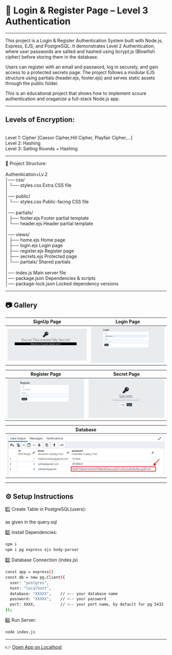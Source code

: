 # 🔐 Login & Register Page – Level 3 Authentication

---

This project is a Login & Register Authentication System built with Node.js, Express, EJS, and PostgreSQL.
It demonstrates Level 2 Authentication, where user passwords are salted and hashed using bcrypt.js (Blowfish cipher) before storing them in the database.

Users can register with an email and password, log in securely, and gain access to a protected secrets page.
The project follows a modular EJS structure using partials (header.ejs, footer.ejs) and serves static assets through the public folder.

This is an educational project that shows how to implement scoure authentication and oraganize a full-stack Node.js app.

---
## Levels of Encryption:
<br>
Level 1: Cipher [Caesor Cipher,Hill Cipher, Playfair Cipher,...]<br>
Level 2: Hashing<br>
Level 3: Salting Rounds + Hashing<br>

---
📂 Project Structure:<br><br>
Authentication+Lv.2<br>
│── css/<br>
│   └── styles.css           Extra CSS file<br>
│<br>
│── public/<br>
│   └── styles.css           Public-facing CSS file<br>
│<br>
│── partials/<br>
│   ├── footer.ejs           Footer partial template<br>
│   └── header.ejs           Header partial template<br>
│<br>
│── views/<br>
│   ├── home.ejs             Home page<br>
│   ├── login.ejs            Login page<br>
│   ├── register.ejs         Register page<br>
│   ├── secrets.ejs          Protected page<br>
│   └── partials/            Shared partials<br>
│<br>
│── index.js                 Main server file<br>
│── package.json             Dependencies & scripts<br>
│── package-lock.json        Locked dependency versions<br>

---

## 📷 Gallery

| SignUp Page | Login Page |
|-------------|------------|
| ![al4](./imgg/al4.png) | ![al3](./imgg/al3.png) |

| Register Page | Secret Page |
|---------------|-------------|
| ![al1](./imgg/al1.png) | ![lgl3](./imgg/lgl3.png) |

| Database |
|----------|
| ![al2](./imgg/al2.png) |


---

## ⚙️ Setup Instructions

 1️⃣ Create Table in PostgreSQL(users):
 <br><br>
as given in the query.sql
 <br>
 
2️⃣ Install Dependencies:
```bash
npm i
npm i pg express ejs body-parser
```

3️⃣ Database Connection (index.js)
```bash
const app = express()
const db = new pg.Client({
  user: "postgres",
  host: "localhost",
  database: "XXXXX",    // <-- your database name
  password: "XXXXX",    // <-- your password
  port: XXXX,           // <-- your port name, by default for pg 5432
});
```
4️⃣ Run Server:
```bash
node index.js
```
---
👉 [Open App on Localhost](http://localhost:3000)
